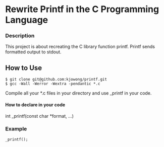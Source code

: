 # Rewrite Printf in the C Programming Language

### Description
This project is about recreating the C library function printf. Printf sends formatted output to stdout.

## How to Use
```
$ git clone git@github.com:kjowong/printf.git
$ gcc -Wall -Werror -Wextra -pendantic *.c
```
Compile all your *.c files in your directory and use _printf in your code.

#### How to declare in your code
int _printf(const char *format, ...)

### Example
```
_printf();
```
